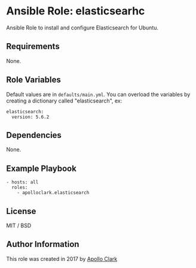# Ansible Role: elasticsearhc

Ansible Role to install and configure Elasticsearch for Ubuntu.


## Requirements

None.

## Role Variables

Default values are in `defaults/main.yml`. You can overload the variables by
creating a dictionary called "elasticsearch", ex:

    elasticsearch:
      version: 5.6.2

## Dependencies

None.

## Example Playbook

    - hosts: all
      roles:
        - apolloclark.elasticsearch

## License

MIT / BSD

## Author Information

This role was created in 2017 by [Apollo Clark](https://www.apolloclark.com/)

